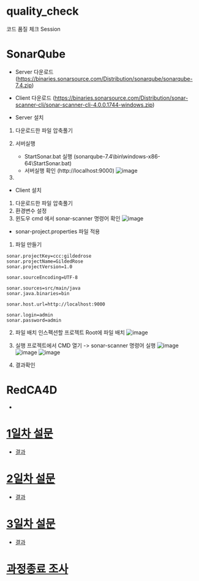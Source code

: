 # quality_check
코드 품질 체크 Session


# SonarQube
- Server 다운로드 (https://binaries.sonarsource.com/Distribution/sonarqube/sonarqube-7.4.zip)
- Client 다운로드 (https://binaries.sonarsource.com/Distribution/sonar-scanner-cli/sonar-scanner-cli-4.0.0.1744-windows.zip)
  
- Server 설치
1. 다운로드한 파일 압축풀기
2. 서버실행
	- StartSonar.bat 실행 (sonarqube-7.4\bin\windows-x86-64\StartSonar.bat)
	- 서버실행 확인 (http://localhost:9000)
	![image](https://user-images.githubusercontent.com/42139382/66746721-863ec100-eebd-11e9-9168-850c81d12d01.png)
	
	
3. 

- Client 설치
1. 다운로드한 파일 압축풀기
2. 환경변수 설정
3. 윈도우 cmd 에서 sonar-scanner 명령어 확인
![image](https://user-images.githubusercontent.com/42139382/66745823-09aae300-eebb-11e9-8b1b-5459567feefa.png)

- sonar-project.properties 파일 적용
1. 파일 만들기
```
sonar.projectKey=ccc:gildedrose
sonar.projectName=GildedRose
sonar.projectVersion=1.0

sonar.sourceEncoding=UTF-8

sonar.sources=src/main/java
sonar.java.binaries=bin

sonar.host.url=http://localhost:9000

sonar.login=admin
sonar.password=admin
```
2. 파일 배치
인스펙션할 프로젝트 Root에 파일 배치
![image](https://user-images.githubusercontent.com/42139382/66747193-e84bf600-eebe-11e9-825e-5b6823985c9c.png)

3. 실행
프로젝트에서 CMD 열기 -> sonar-scanner 명령어 실행
![image](https://user-images.githubusercontent.com/42139382/66747433-7f18b280-eebf-11e9-9f48-2a8fac9b1d80.png)
![image](https://user-images.githubusercontent.com/42139382/66747723-27c71200-eec0-11e9-8218-440f5ad2ac61.png)
![image](https://user-images.githubusercontent.com/42139382/66747917-b89ded80-eec0-11e9-9442-d7701114e38e.png)

4. 결과확인

# RedCA4D
  - 

# [1일차 설문](https://forms.gle/keskyey8C8DBXdA96)
- [결과]()

# [2일차 설문]()
- [결과]()

# [3일차 설문]()
- [결과]()

# [과정종료 조사]()
